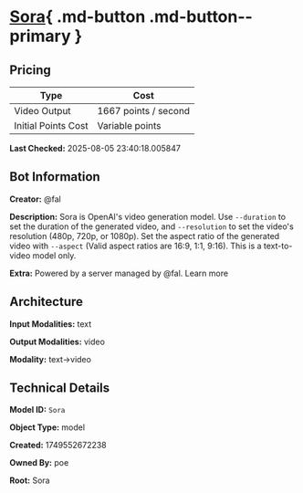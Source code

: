 # [Sora](https://poe.com/Sora){ .md-button .md-button--primary }

## Pricing

| Type | Cost |
|------|------|
| Video Output | 1667 points / second |
| Initial Points Cost | Variable points |

**Last Checked:** 2025-08-05 23:40:18.005847


## Bot Information

**Creator:** @fal

**Description:** Sora is OpenAI's video generation model. Use `--duration` to set the duration of the generated video, and `--resolution` to set the video's resolution (480p, 720p, or 1080p). Set the aspect ratio of the generated video with `--aspect` (Valid aspect ratios are 16:9, 1:1, 9:16). This is a text-to-video model only.

**Extra:** Powered by a server managed by @fal. Learn more


## Architecture

**Input Modalities:** text

**Output Modalities:** video

**Modality:** text->video


## Technical Details

**Model ID:** `Sora`

**Object Type:** model

**Created:** 1749552672238

**Owned By:** poe

**Root:** Sora
